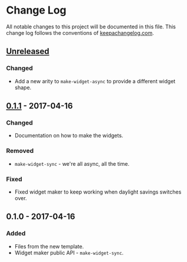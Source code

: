 # Change Log
All notable changes to this project will be documented in this file. This change log follows the conventions of [keepachangelog.com](http://keepachangelog.com/).

## [Unreleased]
### Changed
- Add a new arity to `make-widget-async` to provide a different widget shape.

## [0.1.1] - 2017-04-16
### Changed
- Documentation on how to make the widgets.

### Removed
- `make-widget-sync` - we're all async, all the time.

### Fixed
- Fixed widget maker to keep working when daylight savings switches over.

## 0.1.0 - 2017-04-16
### Added
- Files from the new template.
- Widget maker public API - `make-widget-sync`.

[Unreleased]: https://github.com/your-name/baby-names/compare/0.1.1...HEAD
[0.1.1]: https://github.com/your-name/baby-names/compare/0.1.0...0.1.1
